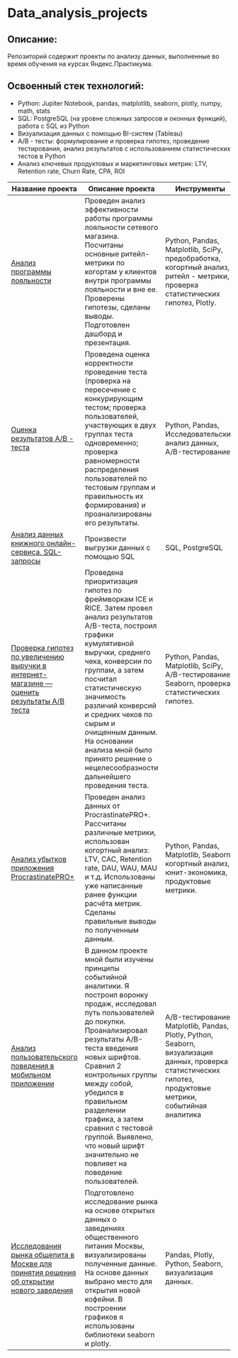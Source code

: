 # Data_analysis_projects

## Описание:

Репозиторий содержит проекты по анализу данных, выполненные во время обучения на курсах Яндекс.Практикума.

## Освоенный стек технологий: 

- Python: Jupiter Notebook, pandas, matplotlib, seaborn, plotly, numpy, math, stats
- SQL: PostgreSQL (на уровне сложных запросов и оконных функций), работа с SQL из Python
- Визуализация данных с помощью BI-систем (Tableau)
- A/B - тесты: формулирование и проверка гипотез, проведение тестирования, анализ результатов с использованием статистических тестов в Python
- Анализ ключевых продуктовых и маркетинговых метрик: LTV, Retention rate, Churn Rate, СPA, ROI

Название проекта | Описание проекта | Инструменты |
| -------------------- | --------------------- | ------------------------ |
[Анализ программы лояльности](https://github.com/sidoroff96/Practicum-Project/tree/main/1.%20Анализ%20программы%20лояльности)|Проведен анализ эффективности работы программы лояльности сетевого магазина. Посчитаны основные ритейл-метрики по когортам у клиентов внутри программы лояльности и вне ее. Проверены гипотезы, сделаны выводы. Подготовлен дашборд и презентация.| Python, Pandas, Matplotlib, SciPy, предобработка, когортный анализ, ритейл - метрики, проверка статистических гипотез, Plotly.|
[Оценка результатов A/B - теста](https://github.com/sidoroff96/Practicum-Project/tree/main/2.%20AB%20тестирование)| Проведена оценка корректности проведение теста (проверка на пересечение с конкурирующим тестом; проверка пользователей, участвующих в двух группах теста одновременно; проверка равномерности распределения пользователей по тестовым группам и правильность их формирования) и проанализированы его результаты.| Python, Pandas, Исследовательский анализ данных, A/B-тестирование |
[Анализ данных книжного онлайн-сервиса. SQL-запросы](https://github.com/sidoroff96/Practicum-Project/tree/main/3.%20Проект%20по%20SQL)|Произвести выгрузки данных с помощью SQL| SQL, PostgreSQL |
[Проверка гипотез по увеличению выручки в интернет-магазине — оценить результаты A/B теста](https://github.com/sidoroff96/Practicum-Project/tree/main/4.Проверка%20гипотез%20по%20увеличению%20выручки%20в%20интернет-магазине%20—%20оценить%20результаты%20A:B%20теста)|Проведена приоритизация гипотез по фреймворкам ICE и RICE. Затем провел анализ результатов A/B-теста, построил графики кумулятивной выручки, среднего чека, конверсии по группам, а затем посчитал статистическую значимость различий конверсий и средних чеков по сырым и очищенным данным. На основании анализа мной было принято решение о нецелесообразности дальнейшего проведения теста.| Python, Pandas, Matplotlib, SciPy, A/B-тестирование, Seaborn, проверка статистических гипотез.|
[Анализ убытков приложения ProcrastinatePRO+](https://github.com/sidoroff96/Practicum-Project/tree/main/%205.Анализ%20убытков%20приложения%20ProcrastinatePRO%2B) | Проведен анализ данных от ProcrastinatePRO+. Рассчитаны различные метрики, использован когортный анализ: LTV, CAC, Retention rate, DAU, WAU, MAU и т.д. Использованы уже написанные ранее функции расчёта метрик. Сделаны правильные выводы по полученным данным.|Python, Pandas, Matplotlib, Seaborn, когортный анализ, юнит-экономика, продуктовые метрики.|
[Анализ пользовательского поведения в мобильном приложении](https://github.com/sidoroff96/Practicum-Project/tree/main/6.%20Анализ%20пользовательского%20поведения%20в%20мобильном%20приложении)|В данном проекте мной были изучены принципы событийной аналитики. Я построил воронку продаж, исследовал путь пользователей до покупки. Проанализировал результаты A/B-теста введения новых шрифтов. Сравнил 2 контрольных группы между собой, убедился в правильном разделении трафика, а затем сравнил с тестовой группой. Выявлено, что новый шрифт значительно не повлияет на поведение пользователей. | A/B-тестирование, Matplotlib, Pandas, Plotly, Python, Seaborn, визуализация данных, проверка статистических гипотез, продуктовые метрики, событийная аналитика|
[Исследования рынка общепита в Москве для принятия решения об открытии нового заведения](https://github.com/sidoroff96/Practicum-Project/tree/main/7.%20Исследования%20рынка%20общепита%20в%20Москве%20для%20принятия%20решения%20об%20открытии%20нового%20заведения)| Подготовлено исследование рынка на основе открытых данных о заведениях общественного питания Москвы, визуализированы полученные данные. На основе данных выбрано место для открытия новой кофейни. В построении графиков я использованы библиотеки seaborn и plotly.|Pandas, Plotly, Python, Seaborn, визуализация данных.|
 
